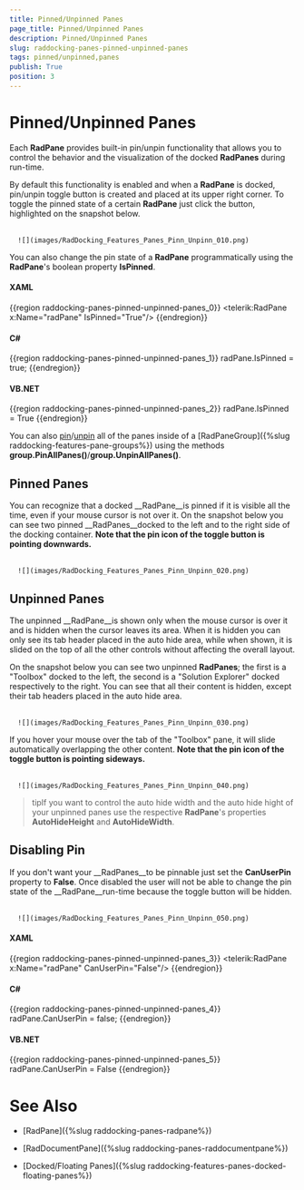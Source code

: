 ```yaml
---
title: Pinned/Unpinned Panes
page_title: Pinned/Unpinned Panes
description: Pinned/Unpinned Panes
slug: raddocking-panes-pinned-unpinned-panes
tags: pinned/unpinned,panes
publish: True
position: 3
---
```


# Pinned/Unpinned Panes



Each __RadPane__ provides built-in pin/unpin functionality that allows you to control the behavior and the visualization of the docked __RadPanes__ during run-time.

By default this functionality is enabled and when a __RadPane__ is docked, pin/unpin toggle button is created and placed at its upper right corner. To toggle the pinned state of a certain __RadPane__ just click the button, highlighted on the snapshot below.




         
      ![](images/RadDocking_Features_Panes_Pinn_Unpinn_010.png)

You can also change the pin state of a __RadPane__ programmatically using the __RadPane__'s boolean property __IsPinned__.

#### __XAML__

{{region raddocking-panes-pinned-unpinned-panes_0}}
	<telerik:RadPane x:Name="radPane" IsPinned="True"/>
	{{endregion}}



#### __C#__

{{region raddocking-panes-pinned-unpinned-panes_1}}
	radPane.IsPinned = true;
	{{endregion}}



#### __VB.NET__

{{region raddocking-panes-pinned-unpinned-panes_2}}
	radPane.IsPinned = True
	{{endregion}}



You can also [pin](#Pinning_All_Panes)/[unpin](#Unpining_All_Panes) all of the panes inside of a [RadPaneGroup]({%slug raddocking-features-pane-groups%}) using the methods __group.PinAllPanes()__/__group.UnpinAllPanes()__.

## Pinned Panes

You can recognize that a docked __RadPane__is pinned if it is visible all the time, even if your mouse cursor is not over it. On the snapshot below you can see two pinned __RadPanes__docked to the left and to the right side of the docking container. __Note that the pin icon of the toggle button is pointing downwards.__




         
      ![](images/RadDocking_Features_Panes_Pinn_Unpinn_020.png)

## Unpinned Panes

The unpinned __RadPane__is shown only when the mouse cursor is over it and is hidden when the cursor leaves its area. When it is hidden you can only see its tab header placed in the auto hide area, while when shown, it is slided on the top of all the other controls without affecting the overall layout.

On the snapshot below you can see two unpinned __RadPanes__; the first is a "Toolbox" docked to the left, the second is a "Solution Explorer" docked respectively to the right. You can see that all their content is hidden, except their tab headers placed in the auto hide area.




         
      ![](images/RadDocking_Features_Panes_Pinn_Unpinn_030.png)

If you hover your mouse over the tab of the "Toolbox" pane, it will slide automatically overlapping the other content. __Note that the pin icon of the toggle button is pointing sideways.__




         
      ![](images/RadDocking_Features_Panes_Pinn_Unpinn_040.png)

>tipIf you want to control the auto hide width and the auto hide hight of your unpinned panes use the respective __RadPane__'s properties __AutoHideHeight__ and __AutoHideWidth__.

## Disabling Pin

If you don't want your __RadPanes__to be pinnable just set the __CanUserPin__ property to __False__. Once disabled the user will not be able to change the pin state of the __RadPane__run-time because the toggle button will be hidden.




         
      ![](images/RadDocking_Features_Panes_Pinn_Unpinn_050.png)

#### __XAML__

{{region raddocking-panes-pinned-unpinned-panes_3}}
	<telerik:RadPane x:Name="radPane" CanUserPin="False"/>
	{{endregion}}



#### __C#__

{{region raddocking-panes-pinned-unpinned-panes_4}}
	radPane.CanUserPin = false;
	{{endregion}}



#### __VB.NET__

{{region raddocking-panes-pinned-unpinned-panes_5}}
	radPane.CanUserPin = False
	{{endregion}}



# See Also

 * [RadPane]({%slug raddocking-panes-radpane%})

 * [RadDocumentPane]({%slug raddocking-panes-raddocumentpane%})

 * [Docked/Floating Panes]({%slug raddocking-features-panes-docked-floating-panes%})
